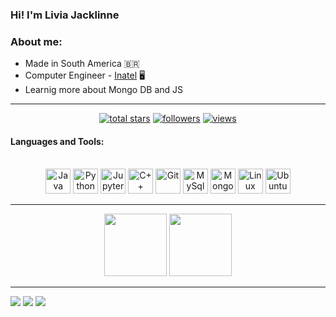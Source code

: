 ### Hi! I'm Livia Jacklinne

### About me: 

- Made in South America 🇧🇷
- Computer Engineer - [Inatel](https://inatel.br/home/) 🖥️
- Learnig more about Mongo DB and JS 

---

<!-- Star counter - https://github.com/idealclover/GitHub-Star-Counter -->
<p align="center">
<a href="https://github.com/LiviaJacklinne?tab=repositories&sort=stargazers">    
    <img alt="total stars" title="Total stars on GitHub" src="https://custom-icon-badges.herokuapp.com/badge/dynamic/json?logo=star&color=55960c&labelColor=488207&label=Stars&style=for-the-badge&query=%24.stars&url=https://api.github-star-counter.workers.dev/user/LiviaJacklinne"/></a>
<a href="https://github.com/LiviaJacklinne?tab=followers">
    <img alt="followers" title="Follow me on Github" src="https://custom-icon-badges.herokuapp.com/github/followers/LiviaJacklinne?color=236ad3&labelColor=1155ba&style=for-the-badge&logo=person-add&label=Follow&logoColor=white"/></a>
<a href="https://github.com/LiviaJacklinne">    
    <img alt="views" title="GitHub profile views" src="https://komarev.com/ghpvc/?username=LiviaJacklinne&style=for-the-badge"/></a>
</p>

#### Languages and Tools:

<div align="center" style="display: inline_block"><br>  
  <img src="https://www.vectorlogo.zone/logos/java/java-icon.svg" alt="Java" title="Java" width="40" height="40"/>
  <img src="https://www.vectorlogo.zone/logos/python/python-icon.svg" alt="Python" title="Python" width="40" height="40">
  <img src="https://www.vectorlogo.zone/logos/jupyter/jupyter-icon.svg" alt="Jupyter" title="Jupyter" width="40" height="40">
  <img src="https://cdn-icons-png.flaticon.com/512/6132/6132222.png" alt="C++" title="C++" width="40" height="40">
  <img src="https://www.vectorlogo.zone/logos/git-scm/git-scm-icon.svg" alt="Git" title="Git" width="40" height="40">  
  <img src="https://www.vectorlogo.zone/logos/mysql/mysql-official.svg" alt="MySql" title="MySql" width="40" height="40">
  <img src="https://www.vectorlogo.zone/logos/mongodb/mongodb-icon.svg" alt="MongoDB" title="MongoDB" width="40" height="40">
  <img src="https://www.vectorlogo.zone/logos/linux/linux-icon.svg" alt="Linux" title="Linux" width="40" height="40">
  <img src="https://www.vectorlogo.zone/logos/ubuntu/ubuntu-icon.svg" alt="Ubuntu" title="Ubuntu" width="40" height="40">
</div>

---

<p align="center">
 <img height="100em" src="https://github-readme-stats.vercel.app/api?username=LiviaJacklinne&show_icons=true&theme=monokai&include_all_commits=true&count_private=true"/>
  <img height="100em" src="https://github-readme-stats.vercel.app/api/top-langs/?username=LiviaJacklinne&layout=compact&theme=monokai&count_private=true"/>
</p>

---

<div> 
 <a href="https://www.linkedin.com/in/l%C3%ADvia-jacklinne-ramos-moreira-bb3014253/" target="_blank"><img src="https://img.shields.io/badge/-LinkedIn-%230077B5?style=for-the-badge&logo=linkedin&logoColor=white" target="_blank"></a> 
  <a href="https://www.instagram.com/livia_jacklinne/" target="_blank"><img src="https://img.shields.io/badge/-Instagram-%23E4405F?style=for-the-badge&logo=instagram&logoColor=white" target="_blank"></a>  
  <a href = "mailto:livia.jacklinne@gec.inatel.br"><img src="https://img.shields.io/badge/Microsoft_Outlook-0078D4?style=for-the-badge&logo=microsoft-outlook&logoColor=whit" target="_blank"></a>
    
</div>
                                                                                                                            
                                                                                                                              
